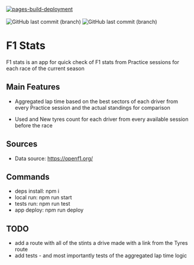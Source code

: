 [![pages-build-deployment](https://github.com/despolov/f1-stats/actions/workflows/pages/pages-build-deployment/badge.svg?branch=gh-pages)](https://github.com/despolov/f1-stats/actions/workflows/pages/pages-build-deployment) <br><br>
![GitHub last commit (branch)](https://img.shields.io/github/last-commit/despolov/f1-stats/main?label=main%20-%20last%20commit&labelColor=%233D464E&color=0C7EBF)
![GitHub last commit (branch)](https://img.shields.io/github/last-commit/despolov/f1-stats/gh-pages?label=gh%20page%20-%20last%20commit&labelColor=%233D464E&color=0C7EBF)

# F1 Stats

F1 stats is an app for quick check of F1 stats from Practice sessions for each race of the current season

## Main Features

- Aggregated lap time based on the best sectors of each driver from every Practice session and the actual standings for comparison

- Used and New tyres count for each driver from every available session before the race

## Sources

- Data source: <https://openf1.org/>

## Commands

- deps install: npm i
- local run: npm run start
- tests run: npm run test
- app deploy: npm run deploy

## TODO

- add a route with all of the stints a drive made with a link from the Tyres route
- add tests - and most importantly tests of the aggregated lap time logic
